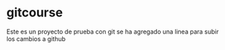 # gitcourse
Este es un proyecto de prueba con git
se ha agregado una linea para subir los cambios a github
